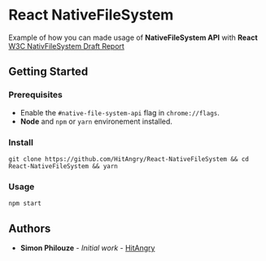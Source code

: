# React NativeFileSystem
Example of how you can made usage of **NativeFileSystem API** with **React**
[W3C NativFileSystem Draft Report](https://wicg.github.io/native-file-system/)

## Getting Started

### Prerequisites
* Enable the ```#native-file-system-api``` flag in ```chrome://flags```.
* **Node** and ```npm``` or ```yarn``` environement installed.

### Install
```
git clone https://github.com/HitAngry/React-NativeFileSystem && cd React-NativeFileSystem && yarn
```

### Usage
```
npm start
```

## Authors
* **Simon Philouze** - *Initial work* - [HitAngry](https://github.com/HitAngry)
